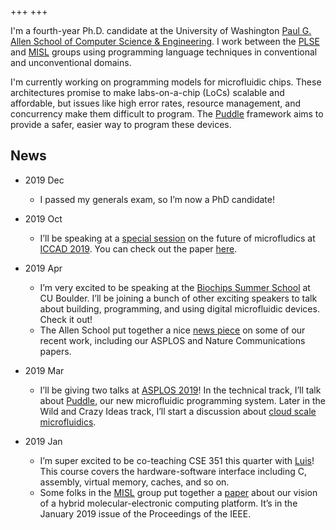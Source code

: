 +++
+++

<section id="intro">

I'm a fourth-year Ph.D. candidate at the University of Washington
[Paul G. Allen School of Computer Science & Engineering][allen].
I work between the [PLSE][] and [MISL][] groups
using programming language techniques in conventional and
unconventional domains.

I'm currently working on programming models for microfluidic chips. These
architectures promise to make labs-on-a-chip (LoCs) scalable and affordable, but
issues like high error rates, resource management, and concurrency make them
difficult to program. The [Puddle][] framework aims to provide a safer, easier
way to program these devices.

[allen]: https://www.cs.washington.edu
[plse]:  http://uwplse.org
[misl]:  http://misl.cs.washington.edu
[puddle]: http://misl.cs.washington.edu/projects/fluidics.html

</section>

<section id="news">

## News

- 2019 Dec
  - I passed my generals exam, so I’m now a PhD candidate!

- 2019 Oct
  - I’ll be speaking at a
    [special session](https://iccad.com/event_details?id=283-9-B)
    on the future of microfludics at
    [ICCAD 2019](https://www.iccad.com).
    You can check out the paper
    [here](/papers/iccad-puddle).

- 2019 Apr
  - I’m very excited to be speaking at the
    [Biochips Summer School](http://biochips-summerschool.strikingly.com/)
    at CU Boulder. I’ll be joining a bunch of other exciting speakers
    to talk about building, programming, and using digital
    microfluidic devices. Check it out!
  - The Allen School put together a nice
    [news piece](https://news.cs.washington.edu/2019/04/15/uw-and-microsoft-researchers-demonstrate-digital-microfluidics-automation-for-scaling-dna-data-storage/)
    on some of our recent work, including our ASPLOS and Nature
    Communications papers.

- 2019 Mar
  - I’ll be giving two talks at
    [ASPLOS 2019](https://www.asplos-conference.org/)!
    In the technical track, I’ll talk about
    [Puddle](/papers/asplos-puddle/),
    our new microfluidic programming system. Later in the Wild and
    Crazy Ideas track, I’ll start a discussion about
    [cloud scale microfluidics](/papers/waci-megamicrofluidics/).

- 2019 Jan
  - I’m super excited to be co-teaching CSE 351 this quarter with
    [Luis](https://homes.cs.washington.edu/~luisceze/)!
    This course covers the hardware-software interface including
    C, assembly, virtual memory, caches, and so on.
  - Some folks in the [MISL] group put together a
    [paper](http://127.0.0.1:5000/papers/pieee-hybrid-molecular/)
    about our vision of a hybrid molecular-electronic computing
    platform. It’s in the January 2019 issue of the Proceedings of the
    IEEE.

</section>
